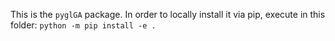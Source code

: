 This is the `pyglGA` package.
In order to locally install it via pip, execute in this folder:
`python -m pip install -e .`




